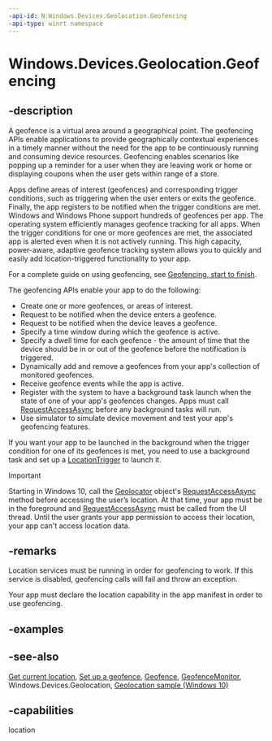 ```yaml
---
-api-id: N:Windows.Devices.Geolocation.Geofencing
-api-type: winrt namespace
---
```


# Windows.Devices.Geolocation.Geofencing

## -description

A geofence is a virtual area around a geographical point. The geofencing APIs enable applications to provide geographically contextual experiences in a timely manner without the need for the app to be continuously running and consuming device resources. Geofencing enables scenarios like popping up a reminder for a user when they are leaving work or home or displaying coupons when the user gets within range of a store.

Apps define areas of interest (geofences) and corresponding trigger conditions, such as triggering when the user enters or exits the geofence. Finally, the app registers to be notified when the trigger conditions are met. Windows and Windows Phone support hundreds of geofences per app. The operating system efficiently manages geofence tracking for all apps. When the trigger conditions for one or more geofences are met, the associated app is alerted even when it is not actively running. This high capacity, power-aware, adaptive geofence tracking system allows you to quickly and easily add location-triggered functionality to your app.

For a complete guide on using geofencing, see [Geofencing, start to finish](https://docs.microsoft.com/previous-versions/windows/apps/dn263199(v=win.10)).

The geofencing APIs enable your app to do the following:

+ Create one or more geofences, or areas of interest.
+ Request to be notified when the device enters a geofence.
+ Request to be notified when the device leaves a geofence.
+ Specify a time window during which the geofence is active.
+ Specify a dwell time for each geofence - the amount of time that the device should be in or out of the geofence before the notification is triggered.
+ Dynamically add and remove a geofences from your app's collection of monitored geofences.
+ Receive geofence events while the app is active.
+ Register with the system to have a background task launch when the state of one of your app's geofences changes. Apps must call [RequestAccessAsync](../windows.applicationmodel.background/backgroundexecutionmanager_requestaccessasync_1328635663.md) before any background tasks will run.
+ Use simulator to simulate device movement and test your app's geofencing features.

If you want your app to be launched in the background when the trigger condition for one of its geofences is met, you need to use a background task and set up a [LocationTrigger](../windows.applicationmodel.background/locationtrigger.md) to launch it.

> [!IMPORTANT]
> Starting in Windows 10, call the [Geolocator](../windows.devices.geolocation/geolocator.md) object's [RequestAccessAsync](../windows.devices.geolocation/geolocator_requestaccessasync_380675631.md) method before accessing the user’s location. At that time, your app must be in the foreground and [RequestAccessAsync](../windows.devices.geolocation/geolocator_requestaccessasync_380675631.md) must be called from the UI thread. Until the user grants your app permission to access their location, your app can't access location data.

## -remarks

Location services must be running in order for geofencing to work. If this service is disabled, geofencing calls will fail and throw an exception.

Your app must declare the location capability in the app manifest in order to use geofencing.

## -examples

## -see-also

[Get current location](https://docs.microsoft.com/windows/uwp/maps-and-location/get-location), [Set up a geofence](https://docs.microsoft.com/windows/uwp/maps-and-location/set-up-a-geofence), [Geofence](geofence.md), [GeofenceMonitor](geofencemonitor.md), Windows.Devices.Geolocation, [Geolocation sample (Windows 10)](https://github.com/Microsoft/Windows-universal-samples/tree/master/Samples/Geolocation)

## -capabilities

location
